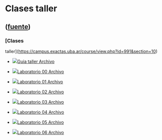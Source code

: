 # Clases taller
([fuente](https://campus.exactas.uba.ar/course/view.php?id=991&section=10))
---
### [Clases
taller](https://campus.exactas.uba.ar/course/view.php?id=991&section=10)

  - [![ ](https://campus.exactas.uba.ar/theme/image.php/aardvark/core/1524752928/f/pdf-24)Guia taller Archivo](https://campus.exactas.uba.ar/mod/resource/view.php?id=59691)

  - [![ ](https://campus.exactas.uba.ar/theme/image.php/aardvark/core/1524752928/f/pdf-24)Laboratorio 00 Archivo](https://campus.exactas.uba.ar/mod/resource/view.php?id=59692)

  - [![ ](https://campus.exactas.uba.ar/theme/image.php/aardvark/core/1524752928/f/archive-24)Laboratorio 01 Archivo](https://campus.exactas.uba.ar/mod/resource/view.php?id=60166)

  - [![ ](https://campus.exactas.uba.ar/theme/image.php/aardvark/core/1524752928/f/archive-24)Laboratorio 02 Archivo](https://campus.exactas.uba.ar/mod/resource/view.php?id=60593)

  - [![ ](https://campus.exactas.uba.ar/theme/image.php/aardvark/core/1524752928/f/archive-24)Laboratorio 03 Archivo](https://campus.exactas.uba.ar/mod/resource/view.php?id=60936)

  - [![ ](https://campus.exactas.uba.ar/theme/image.php/aardvark/core/1524752928/f/archive-24)Laboratorio 04 Archivo](https://campus.exactas.uba.ar/mod/resource/view.php?id=61269)

  - [![ ](https://campus.exactas.uba.ar/theme/image.php/aardvark/core/1524752928/f/archive-24)Laboratorio 05 Archivo](https://campus.exactas.uba.ar/mod/resource/view.php?id=62131)

  - [![ ](https://campus.exactas.uba.ar/theme/image.php/aardvark/core/1524752928/f/archive-24)Laboratorio 06 Archivo](https://campus.exactas.uba.ar/mod/resource/view.php?id=62408)

